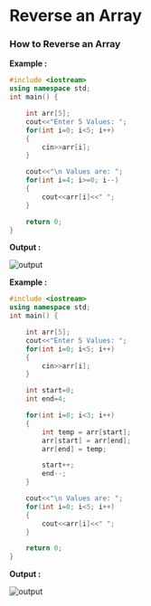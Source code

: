# Reverse an Array

### How to Reverse an Array

**Example :**

```cpp
#include <iostream>
using namespace std;
int main() {

    int arr[5];
    cout<<"Enter 5 Values: ";
    for(int i=0; i<5; i++)
    {
        cin>>arr[i];
    }

    cout<<"\n Values are: ";
    for(int i=4; i>=0; i--)
    {
        cout<<arr[i]<<" ";
    }

    return 0;
}
```

**Output :**

![output](output-1.png)

**Example :**

```cpp
#include <iostream>
using namespace std;
int main() {

    int arr[5];
    cout<<"Enter 5 Values: ";
    for(int i=0; i<5; i++)
    {
        cin>>arr[i];
    }

    int start=0;
    int end=4;

    for(int i=0; i<3; i++)
    {
        int temp = arr[start];
        arr[start] = arr[end];
        arr[end] = temp;

        start++;
        end--;
    }

    cout<<"\n Values are: ";
    for(int i=0; i<5; i++)
    {
        cout<<arr[i]<<" ";
    }

    return 0;
}
```

**Output :**

![output](output-2.png)
